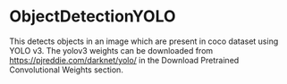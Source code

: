 # ObjectDetectionYOLO

This detects objects in an image which are present in coco dataset using YOLO v3.
The yolov3 weights can be downloaded from https://pjreddie.com/darknet/yolo/ in the Download Pretrained Convolutional Weights section.


